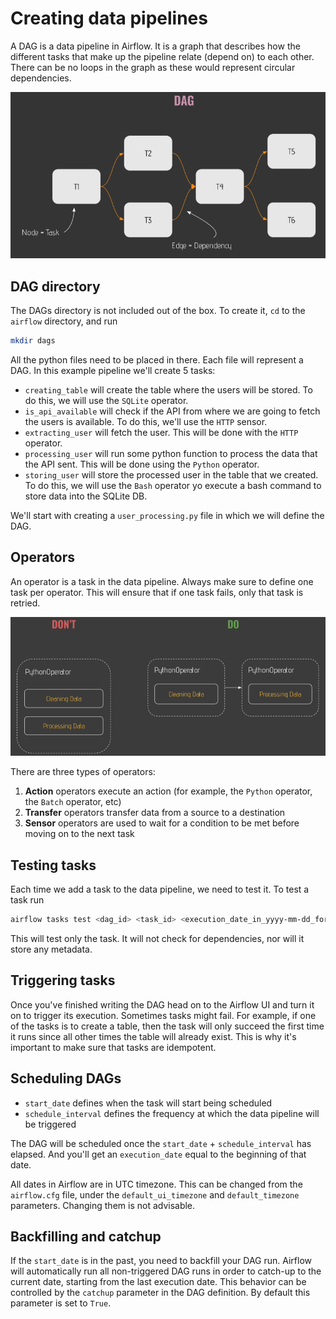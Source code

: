 # Creating data pipelines

A DAG is a data pipeline in Airflow. It is a graph that describes how the different tasks that make up the pipeline relate (depend on) to each other. There can be no loops in the graph as these would represent circular dependencies.

![](img/dag.png)

## DAG directory

The DAGs directory is not included out of the box. To create it, `cd` to the `airflow` directory, and run

``` zsh
mkdir dags
```

All the python files need to be placed in there. Each file will represent a DAG. In this example pipeline we'll create 5 tasks:

- `creating_table` will create the table where the users will be stored. To do this, we will use the `SQLite` operator.
- `is_api_available` will check if the API from where we are going to fetch the users is available. To do this, we'll use the `HTTP` sensor.
- `extracting_user` will fetch the user. This will be done with the `HTTP` operator.
- `processing_user` will run some python function to process the data that the API sent. This will be done using the `Python` operator.
- `storing_user` will store the processed user in the table that we created. To do this, we will use the `Bash` operator yo execute a bash command to store data into the SQLite DB.

We'll start with creating a `user_processing.py` file in which we will define the DAG.

## Operators

An operator is a task in the data pipeline. Always make sure to define one task per operator. This will ensure that if one task fails, only that task is retried.

![](img/operators.png)

There are three types of operators:

1. **Action** operators execute an action (for example, the `Python` operator, the `Batch` operator, etc)
2. **Transfer** operators transfer data from a source to a destination
3. **Sensor** operators are used to wait for a condition to be met before moving on to the next task

## Testing tasks

Each time we add a task to the data pipeline, we need to test it. To test a task run

``` zsh
airflow tasks test <dag_id> <task_id> <execution_date_in_yyyy-mm-dd_format>
```

This will test only the task. It will not check for dependencies, nor will it store any metadata.

## Triggering tasks

Once you've finished writing the DAG head on to the Airflow UI and turn it on to trigger its execution. Sometimes tasks might fail. For example, if one of the tasks is to create a table, then the task will only succeed the first time it runs since all other times the table will already exist. This is why it's important to make sure that tasks are idempotent.

## Scheduling DAGs

- `start_date` defines when the task will start being scheduled
- `schedule_interval` defines the frequency at which the data pipeline will be triggered

The DAG will be scheduled once the `start_date` + `schedule_interval` has elapsed. And you'll get an `execution_date` equal to the beginning of that date.

All dates in Airflow are in UTC timezone. This can be changed from the `airflow.cfg` file, under the `default_ui_timezone` and `default_timezone` parameters. Changing them is not advisable.

## Backfilling and catchup

If the `start_date` is in the past, you need to backfill your DAG run. Airflow will automatically run all non-triggered DAG runs in order to catch-up to the current date, starting from the last execution date. This behavior can be controlled by the `catchup` parameter in the DAG definition. By default this parameter is set to `True`.
